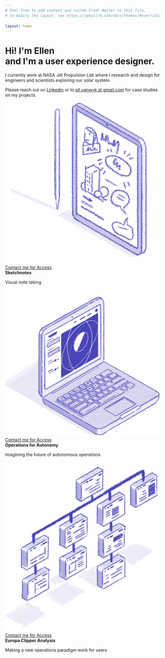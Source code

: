 ```yaml
---
# Feel free to add content and custom Front Matter to this file.
# To modify the layout, see https://jekyllrb.com/docs/themes/#overriding-theme-defaults

layout: home
---
```



<div class="container page-height">
	<div class="row">
		<div class="col-lg-4 pt-6">
			<h1 class="pb-2 color-purple">Hi! I'm Ellen <br> and I'm a user experience designer.</h1>
			<p class="color-purple">I currently work at NASA Jet Propulsion Lab where I research and design for engineers and scientists exploring our solar system.</p>
			<p class="color-purple mb-4">Please reach out on <a href="https://www.linkedin.com/in/ellen-van-wyk-2441b387/" target="_blank">Linkedin</a> or to <a href="mailto:ell.vanwyk@gmail.com">ell.vanwyk at gmail.com</a> for case studies on my projects.</p>
			<a href="https://www.instagram.com/ellvanwyk/" target="_blank">
				<i class="h2 mr-4 bi bi-instagram"></i>
			</a>
			<a href="https://www.linkedin.com/in/ellen-van-wyk-2441b387/" target="_blank">
				<i class="h2 mr-4 bi bi-linkedin"></i>
			</a>
			<a href="/VanwykResume.pdf">
				<i class="h2 mr-4 bi bi-file-earmark-text-fill"></i>
			</a>
		</div>
		<!-- <div class="col-md-1"></div> -->
		<div class="col-lg-8">
			<div class="row position-relative mt-5 mb-4 mb-0-sm text-center text-left-sm">
				<img class=" col-sm-5 max-image max-image-sm pb-2 pb-0-sm" alt="An illustration of an ipad with drawings on it" src="/assets/images/ipadSplash.png">
				<div class=" col-sm-4 order-first-sm offset-2-sm">
					<div class="centered-element-sm empty-left-sm text-sm-right">
						<a href="mailto:ell.vanwyk@gmail.com" class="access-contact color-purple"><i class="bi bi-lock-fill pr-1"></i>Contact me for Access</a><br>
						<b class="color-purple mb-0">Sketchnotes</b>
						<p class="color-purple">Visual note taking</p>
					</div>
				</div>
			</div>
			<div class="row position-relative mt--7-sm mb-4 mb-0-sm text-center">
				<img class=" col-sm-8 max-image max-image-sm pb-2 pb-0-sm" alt="An illustration of a laptop showing a user interface with controls and a trajectory around a planet" src="/assets/images/opsForAutonomySplash.png">
				<div class=" col-sm-4 ml--4-sm">
					<div class="centered-element-sm text-sm-left">
						<a href="mailto:ell.vanwyk@gmail.com" class="access-contact color-purple"><i class="bi bi-lock-fill pr-1"></i>Contact me for Access</a><br>
						<b class="color-purple">Operations for Autonomy</b>
						<p class="color-purple">Imagining the future of autonomous operations</p>
					</div>
				</div>
			</div>
			<div class="row position-relative mt--6-sm mb-4 mb-0-sm text-center">
				<img class=" col-sm-6 max-image max-image-sm pb-2 pb-0-sm" src="/assets/images/infoArchSplash.png" alt="An illustration of sitemap scheme.">
				<div class=" col-sm-6 order-first-sm">
					<div class="centered-element-sm text-sm-right">
						<a href="mailto:ell.vanwyk@gmail.com" class="access-contact color-purple"><i class="bi bi-lock-fill pr-1"></i>Contact me for Access</a><br>
						<b class="color-purple">Europa Clipper Analysis</b>
						<p class="color-purple">Making a new operations paradigm work for users</p>
					</div>
				</div>
			</div>
		</div>
		<div class="col-sm-3">
		</div>
	</div>
</div>
